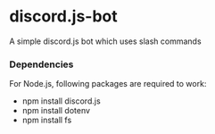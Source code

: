 # discord.js-bot
A simple discord.js bot which uses slash commands

### Dependencies
For Node.js, following packages are required to work:
- npm install discord.js
- npm install dotenv
- npm install fs
